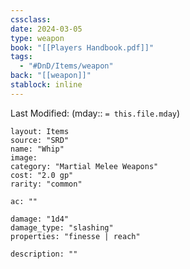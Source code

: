 ```yaml
---
cssclass: 
date: 2024-03-05
type: weapon
book: "[[Players Handbook.pdf]]"
tags:
  - "#DnD/Items/weapon"
back: "[[weapon]]"
stablock: inline
---
```

Last Modified: (mday:: `= this.file.mday`)


```statblock
layout: Items
source: "SRD"
name: "Whip"
image: 
category: "Martial Melee Weapons"
cost: "2.0 gp"
rarity: "common"

ac: ""

damage: "1d4"
damage_type: "slashing"
properties: "finesse | reach"

description: ""
```